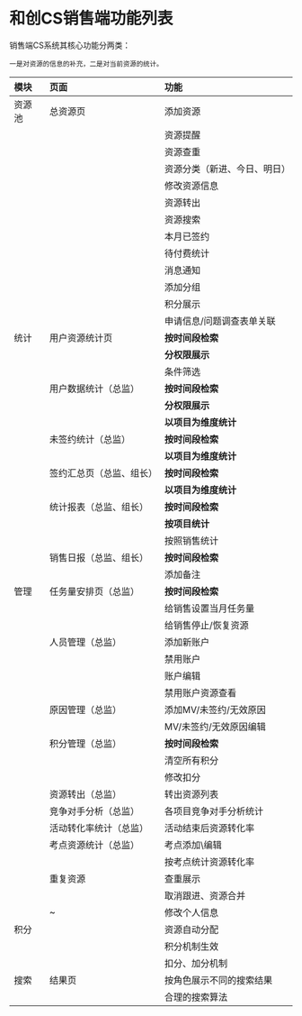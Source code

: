 # 和创CS销售端功能列表

销售端CS系统其核心功能分两类：

`一是对资源的信息的补充，二是对当前资源的统计。`


| 模块 | 页面 | 功能 |
| :--- | :--- | :--- |
| 资源池 | 总资源页 | 添加资源 |
|  |  | 资源提醒 |
|  |  | 资源查重 |
|  |  | 资源分类（新进、今日、明日） |
|  |  | 修改资源信息 |
|  |  | 资源转出 |
|  |  | 资源搜索 |
|  |  | 本月已签约 |
|  |  | 待付费统计 |
|  |  | 消息通知 |
|  |  | 添加分组 |
|  |  | 积分展示 |
|  |  | 申请信息/问题调查表单关联 |
| 统计 | 用户资源统计页 | **按时间段检索** |
|  |  | **分权限展示** |
|  |  | 条件筛选 |
|  | 用户数据统计（总监） | **按时间段检索** |
|  |  | **分权限展示** |
|  |  | **以项目为维度统计** |
|  | 未签约统计（总监） | **按时间段检索** |
|  |  | **以项目为维度统计** |
|  | 签约汇总页（总监、组长） | **按时间段检索** |
|  |  | **以项目为维度统计** |
|  | 统计报表（总监、组长） | **按时间段检索** |
|  |  | **按项目统计** |
|  |  | 按照销售统计 |
|  | 销售日报（总监、组长） | **按时间段检索** |
|  |  | 添加备注 |
| 管理 | 任务量安排页（总监） | **按时间段检索** |
|  |  | 给销售设置当月任务量 |
|  |  | 给销售停止/恢复资源 |
|  | 人员管理（总监） | 添加新账户 |
|  |  | 禁用账户 |
|  |  | 账户编辑 |
|  |  | 禁用账户资源查看 |
|  | 原因管理（总监） | 添加MV/未签约/无效原因 |
|  |  | MV/未签约/无效原因编辑 |
|  | 积分管理（总监） | **按时间段检索** |
|  |  | 清空所有积分 |
|  |  | 修改扣分 |
|  | 资源转出（总监） | 转出资源列表 |
|  | 竞争对手分析（总监） | 各项目竞争对手分析统计 |
|  | 活动转化率统计（总监） | 活动结束后资源转化率 |
|  | 考点资源统计（总监） | 考点添加\编辑 |
|  |  | 按考点统计资源转化率 |
|  | 重复资源 | 查重展示 |
|  |  | 取消跟进、资源合并 |
|  | ~ | 修改个人信息 |
| 积分 |  | 资源自动分配 |
|  |  | 积分机制生效 |
|  |  | 扣分、加分机制 |
| 搜索 | 结果页 | 按角色展示不同的搜索结果 |
|  |  | 合理的搜索算法 |



